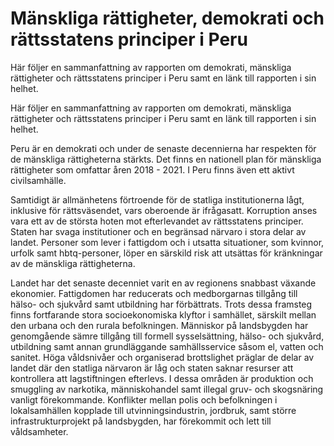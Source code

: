 # Mänskliga rättigheter, demokrati och rättsstatens principer i Peru

Här följer en sammanfattning av rapporten om demokrati, mänskliga rättigheter och rättsstatens principer i Peru samt en länk till rapporten i sin helhet.

Här följer en sammanfattning av rapporten om demokrati, mänskliga rättigheter och rättsstatens principer i Peru samt en länk till rapporten i sin helhet.

Peru är en demokrati och under de senaste decennierna har respekten för de mänskliga rättigheterna stärkts. Det finns en nationell plan för mänskliga rättigheter som omfattar åren 2018 - 2021. I Peru finns även ett aktivt civilsamhälle.

Samtidigt är allmänhetens förtroende för de statliga institutionerna lågt, inklusive för rättsväsendet, vars oberoende är ifrågasatt. Korruption anses vara ett av de största hoten mot efterlevandet av rättsstatens principer. Staten har svaga institutioner och en begränsad närvaro i stora delar av landet. Personer som lever i fattigdom och i utsatta situationer, som kvinnor, urfolk samt hbtq-personer, löper en särskild risk att utsättas för kränkningar av de mänskliga rättigheterna.

Landet har det senaste decenniet varit en av regionens snabbast växande ekonomier. Fattigdomen har reducerats och medborgarnas tillgång till hälso- och sjukvård samt utbildning har förbättrats. Trots dessa framsteg finns fortfarande stora socioekonomiska klyftor i samhället, särskilt mellan den urbana och den rurala befolkningen. Människor på landsbygden har genomgående sämre tillgång till formell sysselsättning, hälso- och sjukvård, utbildning samt annan grundläggande samhällsservice såsom el, vatten och sanitet. Höga våldsnivåer och organiserad brottslighet präglar de delar av landet där den statliga närvaron är låg och staten saknar resurser att kontrollera att lagstiftningen efterlevs. I dessa områden är produktion och smuggling av narkotika, människohandel samt illegal gruv- och skogsnäring vanligt förekommande. Konflikter mellan polis och befolkningen i lokalsamhällen kopplade till utvinningsindustrin, jordbruk, samt större infrastrukturprojekt på landsbygden, har förekommit och lett till våldsamheter.
